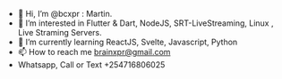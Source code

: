 - 👋 Hi, I’m @bcxpr :  Martin.
- 👀 I’m interested in Flutter & Dart, NodeJS, SRT-LiveStreaming, Linux , Live Straming Servers.
- 🌱 I’m currently learning ReactJS, Svelte, Javascript, Python
- 📫 How to reach me brainxpr@gmail.com
- Whatsapp, Call or Text +254716806025

<!---
bcxpr/bcxpr is a ✨ special ✨ repository because its `README.md` (this file) appears on your GitHub profile.
You can click the Preview link to take a look at your changes.
--->
